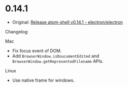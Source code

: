 # 0.14.1

* Original: [Release atom-shell v0.14.1 - electron/electron](https://github.com/electron/electron/releases/tag/v0.14.1)

Changelog:

Mac

* Fix focus event of DOM.
* Add `BrowserWindow.isDoucumentEdited` and `BrowserWindow.getRepresentedFilename` APIs.

Linux

* Use native frame for windows.
